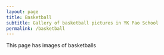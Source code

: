 ```yaml
---
layout: page
title: Basketball
subtitle: Gallery of basketball pictures in YK Pao School
permalink: /basketball
---
```


This page has images of basketballs
